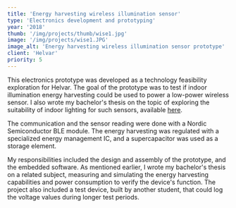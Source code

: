 ```yaml
---
title: 'Energy harvesting wireless illumination sensor'
type: 'Electronics development and prototyping'
year: '2018'
thumb: '/img/projects/thumb/wise1.jpg'
image: '/img/projects/wise1.JPG'
image_alt: 'Energy harvesting wireless illumination sensor prototype'
client: 'Helvar'
priority: 5
---
```


This electronics prototype was developed as a technology feasibility exploration for Helvar. The goal of the prototype was to test
if indoor illumination energy harvesting could be used to power a low-power wireless sensor. I also wrote my bachelor's thesis on
the topic of exploring the suitability of indoor lighting for such sensors, available
[here](/Indoor_energy_harvesting22122017.pdf).

The communication and the sensor reading were done with a Nordic Semiconductor BLE module. The energy harvesting was regulated
with a specialized energy management IC, and a supercapacitor was used as a storage element.

My responsibilities included the design and assembly of the prototype, and the embedded software. As mentioned earlier, I wrote my
bachelor's thesis on a related subject, measuring and simulating the energy harvesting capabilities and power consumption to
verify the device's function. The project also included a test device, built by another student, that could log the voltage values
during longer test periods.
